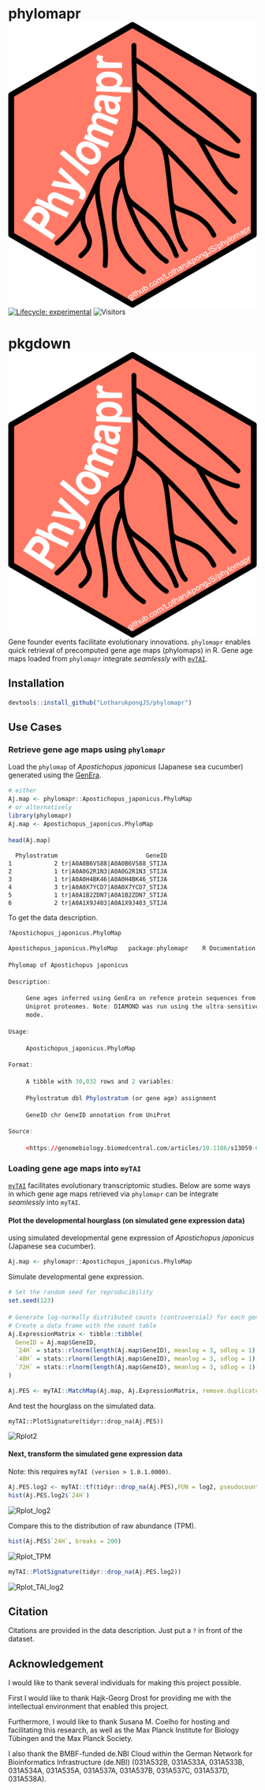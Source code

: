 # phylomapr <img src="pkgdown/Phylomapr_logo.png" align="right" />
[![Lifecycle: experimental](https://img.shields.io/badge/lifecycle-experimental-orange.svg)](https://lifecycle.r-lib.org/articles/stages.html#experimental)
![Visitors](https://api.visitorbadge.io/api/visitors?path=https%3A%2F%2Fgithub.com%2FLotharukpongJS%2Fphylomapr&label=Visitors&countColor=%23263759&style=flat)

# pkgdown <img src="man/figures/logo.png" align="right" />

Gene founder events facilitate evolutionary innovations. `phylomapr` enables quick retrieval of precomputed gene age maps (phylomaps) in R. Gene age maps loaded from `phylomapr` integrate _seamlessly_ with [`myTAI`](https://github.com/drostlab/myTAI).

## Installation
```r
devtools::install_github("LotharukpongJS/phylomapr")
```

## Use Cases

### Retrieve gene age maps using `phylomapr`
Load the `phylomap` of _Apostichopus japonicus_ (Japanese sea cucumber) generated using the [GenEra](https://github.com/josuebarrera/GenEra).
```r
# either
Aj.map <- phylomapr::Apostichopus_japonicus.PhyloMap
# or alternatively
library(phylomapr)
Aj.map <- Apostichopus_japonicus.PhyloMap

head(Aj.map)
```
```
  Phylostratum                         GeneID
1            2 tr|A0A0B6VS88|A0A0B6VS88_STIJA
2            1 tr|A0A0G2R1N3|A0A0G2R1N3_STIJA
3            1 tr|A0A0H4BK46|A0A0H4BK46_STIJA
4            3 tr|A0A0X7YCD7|A0A0X7YCD7_STIJA
5            1 tr|A0A1B2ZDN7|A0A1B2ZDN7_STIJA
6            2 tr|A0A1X9J403|A0A1X9J403_STIJA
```
To get the data description.
```r
?Apostichopus_japonicus.PhyloMap
```
```r
Apostichopus_japonicus.PhyloMap   package:phylomapr    R Documentation

Phylomap of Apostichopus japonicus

Description:

     Gene ages inferred using GenEra on refence protein sequences from
     Uniprot proteomes. Note: DIAMOND was run using the ultra-sensitive
     mode.

Usage:

     Apostichopus_japonicus.PhyloMap
     
Format:

     A tibble with 30,032 rows and 2 variables:

     Phylostratum dbl Phylostratum (or gene age) assignment

     GeneID chr GeneID annotation from UniProt

Source:

     <https://genomebiology.biomedcentral.com/articles/10.1186/s13059-023-02895-z>
```
### Loading gene age maps into `myTAI`
[`myTAI`](https://github.com/drostlab/myTAI) facilitates evolutionary transcriptomic studies.
Below are some ways in which gene age maps retrieved via `phylomapr` can be integrate _seamlessly_ into `myTAI`.

#### Plot the developmental hourglass (on simulated gene expression data)
using simulated developmental gene expression of _Apostichopus japonicus_ (Japanese sea cucumber).

```r
Aj.map <- phylomapr::Apostichopus_japonicus.PhyloMap
```

Simulate developmental gene expression.

```r
# Set the random seed for reproducibility
set.seed(123)

# Generate log-normally distributed counts (controversial) for each gene and developmental stage, and
# Create a data frame with the count table
Aj.ExpressionMatrix <- tibble::tibble(
  GeneID = Aj.map$GeneID,
  `24H` = stats::rlnorm(length(Aj.map$GeneID), meanlog = 3, sdlog = 1),
  `48H` = stats::rlnorm(length(Aj.map$GeneID), meanlog = 3, sdlog = 1),
  `72H` = stats::rlnorm(length(Aj.map$GeneID), meanlog = 3, sdlog = 1)
)
```
```r
Aj.PES <- myTAI::MatchMap(Aj.map, Aj.ExpressionMatrix, remove.duplicates = FALSE, accumulate = NULL)
```
And test the hourglass on the simulated data.
```
myTAI::PlotSignature(tidyr::drop_na(Aj.PES))
```
![Rplot2](https://github.com/LotharukpongJS/phylomapr/assets/80110649/29c1866f-9abc-4657-bf6a-013570053090)

#### Next, transform the simulated gene expression data

Note: this requires `myTAI (version > 1.0.1.0000)`.  
```r
Aj.PES.log2 <- myTAI::tf(tidyr::drop_na(Aj.PES),FUN = log2, pseudocount = 1)
hist(Aj.PES.log2$`24H`)
```
![Rplot_log2](https://github.com/LotharukpongJS/phylomapr/assets/80110649/1c5ed279-2a13-48a9-af62-f2709ee16fda)

Compare this to the distribution of raw abundance (TPM).
```r
hist(Aj.PES$`24H`, breaks = 200)
```
![Rplot_TPM](https://github.com/LotharukpongJS/phylomapr/assets/80110649/a29b15a7-c269-427a-9848-acba6b56af9e)

```r
myTAI::PlotSignature(tidyr::drop_na(Aj.PES.log2))
```
![Rplot_TAI_log2](https://github.com/LotharukpongJS/phylomapr/assets/80110649/144d0c68-54f8-4af2-be46-539f37fc5211)


## Citation
Citations are provided in the data description. Just put a `?` in front of the dataset.

## Acknowledgement
I would like to thank several individuals for making this project possible.

First I would like to thank Hajk-Georg Drost for providing me with the intellectual environment that enabled this project.

Furthermore, I would like to thank Susana M. Coelho for hosting and facilitating this research, as well as the Max Planck Institute for Biology Tübingen and the Max Planck Society.

I also thank the BMBF-funded de.NBI Cloud within the German Network for Bioinformatics Infrastructure (de.NBI) (031A532B, 031A533A, 031A533B, 031A534A, 031A535A, 031A537A, 031A537B, 031A537C, 031A537D, 031A538A).

